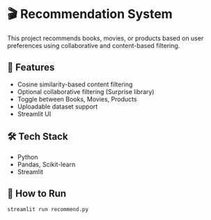 # 🎬 Recommendation System

This project recommends books, movies, or products based on user preferences using collaborative and content-based filtering.

## 🧠 Features

- Cosine similarity-based content filtering
- Optional collaborative filtering (Surprise library)
- Toggle between Books, Movies, Products
- Uploadable dataset support
- Streamlit UI

## 🛠️ Tech Stack

- Python
- Pandas, Scikit-learn
- Streamlit

## 🚀 How to Run

```bash
streamlit run recommend.py
